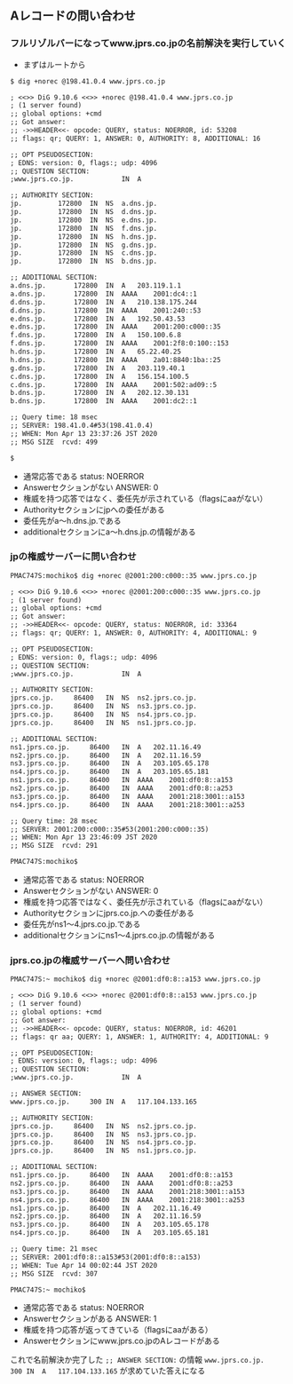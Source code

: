 ## Aレコードの問い合わせ

### フルリゾルバーになってwww.jprs.co.jpの名前解決を実行していく

- まずはルートから

```txt
$ dig +norec @198.41.0.4 www.jprs.co.jp

; <<>> DiG 9.10.6 <<>> +norec @198.41.0.4 www.jprs.co.jp
; (1 server found)
;; global options: +cmd
;; Got answer:
;; ->>HEADER<<- opcode: QUERY, status: NOERROR, id: 53208
;; flags: qr; QUERY: 1, ANSWER: 0, AUTHORITY: 8, ADDITIONAL: 16

;; OPT PSEUDOSECTION:
; EDNS: version: 0, flags:; udp: 4096
;; QUESTION SECTION:
;www.jprs.co.jp.			IN	A

;; AUTHORITY SECTION:
jp.			172800	IN	NS	a.dns.jp.
jp.			172800	IN	NS	d.dns.jp.
jp.			172800	IN	NS	e.dns.jp.
jp.			172800	IN	NS	f.dns.jp.
jp.			172800	IN	NS	h.dns.jp.
jp.			172800	IN	NS	g.dns.jp.
jp.			172800	IN	NS	c.dns.jp.
jp.			172800	IN	NS	b.dns.jp.

;; ADDITIONAL SECTION:
a.dns.jp.		172800	IN	A	203.119.1.1
a.dns.jp.		172800	IN	AAAA	2001:dc4::1
d.dns.jp.		172800	IN	A	210.138.175.244
d.dns.jp.		172800	IN	AAAA	2001:240::53
e.dns.jp.		172800	IN	A	192.50.43.53
e.dns.jp.		172800	IN	AAAA	2001:200:c000::35
f.dns.jp.		172800	IN	A	150.100.6.8
f.dns.jp.		172800	IN	AAAA	2001:2f8:0:100::153
h.dns.jp.		172800	IN	A	65.22.40.25
h.dns.jp.		172800	IN	AAAA	2a01:8840:1ba::25
g.dns.jp.		172800	IN	A	203.119.40.1
c.dns.jp.		172800	IN	A	156.154.100.5
c.dns.jp.		172800	IN	AAAA	2001:502:ad09::5
b.dns.jp.		172800	IN	A	202.12.30.131
b.dns.jp.		172800	IN	AAAA	2001:dc2::1

;; Query time: 18 msec
;; SERVER: 198.41.0.4#53(198.41.0.4)
;; WHEN: Mon Apr 13 23:37:26 JST 2020
;; MSG SIZE  rcvd: 499

$ 
```

- 通常応答である  status: NOERROR
- Answerセクションがない ANSWER: 0
- 権威を持つ応答ではなく、委任先が示されている（flagsにaaがない）
- Authorityセクションにjpへの委任がある
- 委任先がa〜h.dns.jp.である
- additionalセクションにa〜h.dns.jp.の情報がある

### jpの権威サーバーに問い合わせ

```txt
PMAC747S:mochiko$ dig +norec @2001:200:c000::35 www.jprs.co.jp

; <<>> DiG 9.10.6 <<>> +norec @2001:200:c000::35 www.jprs.co.jp
; (1 server found)
;; global options: +cmd
;; Got answer:
;; ->>HEADER<<- opcode: QUERY, status: NOERROR, id: 33364
;; flags: qr; QUERY: 1, ANSWER: 0, AUTHORITY: 4, ADDITIONAL: 9

;; OPT PSEUDOSECTION:
; EDNS: version: 0, flags:; udp: 4096
;; QUESTION SECTION:
;www.jprs.co.jp.			IN	A

;; AUTHORITY SECTION:
jprs.co.jp.		86400	IN	NS	ns2.jprs.co.jp.
jprs.co.jp.		86400	IN	NS	ns3.jprs.co.jp.
jprs.co.jp.		86400	IN	NS	ns4.jprs.co.jp.
jprs.co.jp.		86400	IN	NS	ns1.jprs.co.jp.

;; ADDITIONAL SECTION:
ns1.jprs.co.jp.		86400	IN	A	202.11.16.49
ns2.jprs.co.jp.		86400	IN	A	202.11.16.59
ns3.jprs.co.jp.		86400	IN	A	203.105.65.178
ns4.jprs.co.jp.		86400	IN	A	203.105.65.181
ns1.jprs.co.jp.		86400	IN	AAAA	2001:df0:8::a153
ns2.jprs.co.jp.		86400	IN	AAAA	2001:df0:8::a253
ns3.jprs.co.jp.		86400	IN	AAAA	2001:218:3001::a153
ns4.jprs.co.jp.		86400	IN	AAAA	2001:218:3001::a253

;; Query time: 28 msec
;; SERVER: 2001:200:c000::35#53(2001:200:c000::35)
;; WHEN: Mon Apr 13 23:46:09 JST 2020
;; MSG SIZE  rcvd: 291

PMAC747S:mochiko$ 

```

- 通常応答である  status: NOERROR
- Answerセクションがない ANSWER: 0
- 権威を持つ応答ではなく、委任先が示されている（flagsにaaがない）
- Authorityセクションにjprs.co.jp.への委任がある
- 委任先がns1〜4.jprs.co.jp.である
- additionalセクションにns1〜4.jprs.co.jp.の情報がある

### jprs.co.jpの権威サーバーへ問い合わせ

```txt
PMAC747S:~ mochiko$ dig +norec @2001:df0:8::a153 www.jprs.co.jp

; <<>> DiG 9.10.6 <<>> +norec @2001:df0:8::a153 www.jprs.co.jp
; (1 server found)
;; global options: +cmd
;; Got answer:
;; ->>HEADER<<- opcode: QUERY, status: NOERROR, id: 46201
;; flags: qr aa; QUERY: 1, ANSWER: 1, AUTHORITY: 4, ADDITIONAL: 9

;; OPT PSEUDOSECTION:
; EDNS: version: 0, flags:; udp: 4096
;; QUESTION SECTION:
;www.jprs.co.jp.			IN	A

;; ANSWER SECTION:
www.jprs.co.jp.		300	IN	A	117.104.133.165

;; AUTHORITY SECTION:
jprs.co.jp.		86400	IN	NS	ns2.jprs.co.jp.
jprs.co.jp.		86400	IN	NS	ns3.jprs.co.jp.
jprs.co.jp.		86400	IN	NS	ns4.jprs.co.jp.
jprs.co.jp.		86400	IN	NS	ns1.jprs.co.jp.

;; ADDITIONAL SECTION:
ns1.jprs.co.jp.		86400	IN	AAAA	2001:df0:8::a153
ns2.jprs.co.jp.		86400	IN	AAAA	2001:df0:8::a253
ns3.jprs.co.jp.		86400	IN	AAAA	2001:218:3001::a153
ns4.jprs.co.jp.		86400	IN	AAAA	2001:218:3001::a253
ns1.jprs.co.jp.		86400	IN	A	202.11.16.49
ns2.jprs.co.jp.		86400	IN	A	202.11.16.59
ns3.jprs.co.jp.		86400	IN	A	203.105.65.178
ns4.jprs.co.jp.		86400	IN	A	203.105.65.181

;; Query time: 21 msec
;; SERVER: 2001:df0:8::a153#53(2001:df0:8::a153)
;; WHEN: Tue Apr 14 00:02:44 JST 2020
;; MSG SIZE  rcvd: 307

PMAC747S:~ mochiko$ 

```

- 通常応答である  status: NOERROR
- Answerセクションがある ANSWER: 1
- 権威を持つ応答が返ってきている（flagsにaaがある）
- Answerセクションにwww.jprs.co.jpのAレコードがある

これで名前解決か完了した
`;; ANSWER SECTION:` の情報 `www.jprs.co.jp.		300	IN	A	117.104.133.165` が求めていた答えになる

